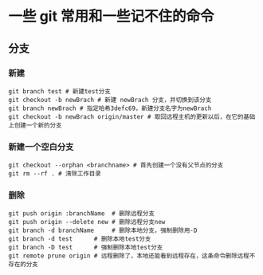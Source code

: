 # 一些 git 常用和一些记不住的命令

## 分支

### 新建

```shell
git branch test # 新建test分支
git checkout -b newBrach # 新建 newBrach 分支，并切换到该分支
git branch newBrach # 指定哈希3defc69，新建分支名字为newBrach
git checkout -b newBrach origin/master # 取回远程主机的更新以后，在它的基础上创建一个新的分支  
```

### 新建一个空白分支

```shell
git checkout --orphan <branchname> # 首先创建一个没有父节点的分支
git rm --rf . # 清除工作目录
```

### 删除

```shell
git push origin :branchName  # 删除远程分支  
git push origin --delete new # 删除远程分支new   
git branch -d branchName     # 删除本地分支，强制删除用-D  
git branch -d test      # 删除本地test分支   
git branch -D test      # 强制删除本地test分支   
git remote prune origin # 远程删除了，本地还能看到远程存在，这条命令删除远程不存在的分支
```